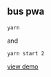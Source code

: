 ## bus pwa
```
yarn
```
and
```
yarn start 2
```


[view demo](https://guillaumeader1.github.io/bus-pwa/)
